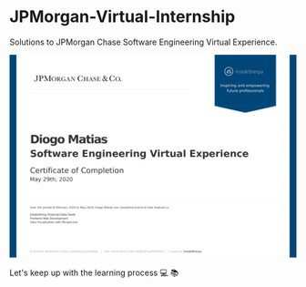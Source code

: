 # JPMorgan-Virtual-Internship
Solutions to JPMorgan Chase Software Engineering Virtual Experience.


<img src="JPMorgan Chase_45GEA5hvaM64TbZi3_completion_certificate-1.png">

Let's keep up with the learning process :computer: :books:
